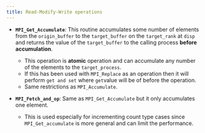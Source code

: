 ```yaml
---
title: Read-Modify-Write operations
---
```

- **`MPI_Get_Accumulate`**: This routine accumulates some number of elements from the `origin_buffer` to the `target_buffer` on the `target_rank` at `disp` and returns the value of the `target_buffer` to the calling process **before accumulation**.
	- This operation is **atomic** operation and can accumulate any number of the elements to the `target_process`.
	- If this has been used with `MPI_Replace` as an operation then it will perform `get and set` where `get`value will be of before the operation.
	- Same restrictions as `MPI_Accumulate`.

- **`MPI_Fetch_and_op`**: Same as `MPI_Get_Accumulate` but it only accumulates one element.
	- This is used especially for incrementing count type cases since `MPI_Get_accumulate` is more general and can limit the performance.